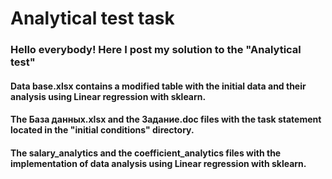 # Analytical test task


### Hello everybody! Here I post my solution to the "Analytical test"

#### Data base.xlsx contains a modified table with the initial data and their analysis using Linear regression with sklearn.

#### The База данных.xlsx and the Задание.doc files with the task statement located in the "initial conditions" directory.

#### The salary_analytics and the coefficient_analytics files with the implementation of data analysis using Linear regression with sklearn.